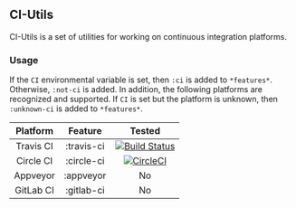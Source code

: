 ## CI-Utils

CI-Utils is a set of utilities for working on continuous integration platforms.

### Usage

If the `CI` environmental variable is set, then `:ci` is added to `*features*`.
Otherwise, `:not-ci` is added.
In addition, the following platforms are recognized and supported.
If `CI` is set but the platform is unknown, then `:unknown-ci` is added to `*features*`.

| Platform  |  Feature   | Tested |
|:---------:|:----------:|:------:|
| Travis CI | :travis-ci | [![Build Status](https://travis-ci.org/neil-lindquist/CI-Utils.svg?branch=master)](https://travis-ci.org/neil-lindquist/CI-Utils) |
| Circle CI | :circle-ci | [![CircleCI](https://circleci.com/gh/neil-lindquist/CI-Utils.svg?style=svg)](https://circleci.com/gh/neil-lindquist/CI-Utils) |
| Appveyor  | :appveyor  |   No   |
| GitLab CI | :gitlab-ci |   No   |
